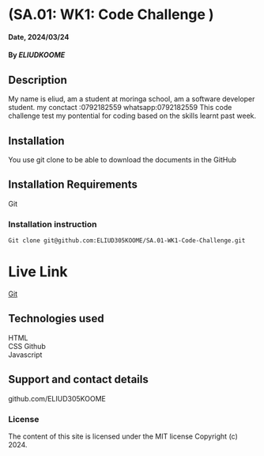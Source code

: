 # (SA.01: WK1: Code Challenge )

#### Date, 2024/03/24

#### By *ELIUDKOOME*

## Description
My name is eliud, am a student at moringa school, am a software developer student.
my conctact
        :0792182559
whatsapp:0792182559
This code challenge test my pontential for coding based on the skills learnt past week.

## Installation
You use git clone to be able to download the documents in the GitHub

## Installation Requirements
Git

### Installation instruction
```
Git clone git@github.com:ELIUD305KOOME/SA.01-WK1-Code-Challenge.git

```               

# Live Link
[Git](https://eliud305koome.github.io/SA.01-WK1-Code-Challenge/)

## Technologies used
HTML                                           
CSS
Github                            
Javascript

## Support and contact details
github.com/ELIUD305KOOME

### License
The content of this site is licensed under the MIT license
Copyright (c) 2024.
